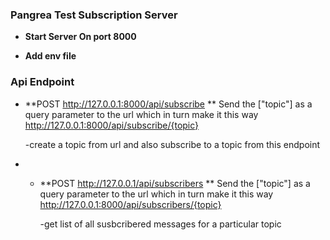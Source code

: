 
### Pangrea Test Subscription Server

- **Start Server On port 8000**

- **Add env file**

### Api Endpoint 
 
- **POST  http://127.0.0.1:8000/api/subscribe ** 
    Send the ["topic"] as a query parameter to the url which in turn make it this way http://127.0.0.1:8000/api/subscribe/{topic}
    
    -create a topic from url and also  subscribe to a topic from this endpoint


- - **POST  http://127.0.0.1/api/subscribers ** 
    Send the ["topic"] as a query parameter to the url which in turn make it this way http://127.0.0.1:8000/api/subscribers/{topic}

    -get list of all susbcribered messages for a particular topic
